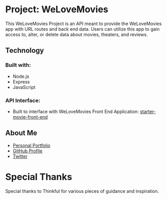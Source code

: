 # Project: WeLoveMovies

This WeLoveMovies Project is an API meant to provide the WeLoveMovies app with URL routes and back end data. Users can utilize this app to gain access to, alter, or delete data about movies, theaters, and reviews.

## Technology

### Built with:

- Node.js
- Express
- JavaScript

### API Interface:

- Built to interface with WeLoveMovies Front End Application: [starter-movie-front-end](https://github.com/stephenengineer/starter-movie-front-end)

## About Me

- [Personal Portfolio](https://stephenengineer.github.io/portfolio/)
- [GitHub Profile](https://github.com/stephenengineer)
- [Twitter](https://twitter.com/StephenTchaou)

# Special Thanks

Special thanks to Thinkful for various pieces of guidance and inspiration.

